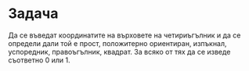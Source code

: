 # Задача
Да се въведат координатите на върховете на четириъгълник и да се определи дали той е прост, положитерно ориентиран, изпъкнал, успоредник, правоъгълник, квадрат. За всяко от тях да се изведе съответно 0 или 1.